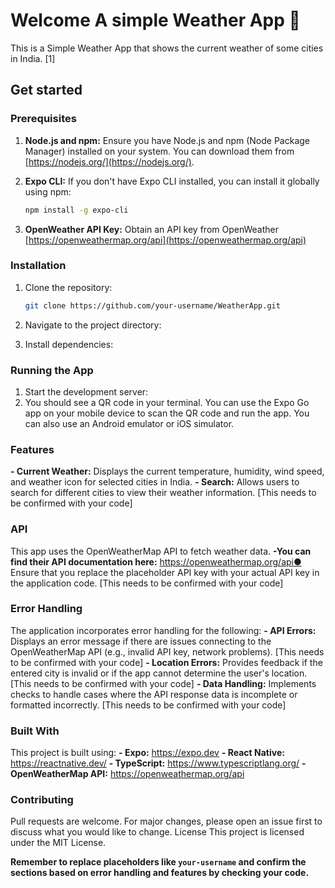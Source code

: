 # Welcome A simple Weather App 👋

This is a Simple Weather App that shows the current weather of some cities in India. [1]

## Get started

### Prerequisites

1.  **Node.js and npm:** Ensure you have Node.js and npm (Node Package Manager) installed on your system. You can download them from [https://nodejs.org/](https://nodejs.org/).

2.  **Expo CLI:** If you don't have Expo CLI installed, you can install it globally using npm:

    ```bash
    npm install -g expo-cli
    ```

3.  **OpenWeather API Key:** Obtain an API key from OpenWeather [https://openweathermap.org/api](https://openweathermap.org/api)

### Installation

1. Clone the repository:

   ```bash
   git clone https://github.com/your-username/WeatherApp.git
   ```

2. Navigate to the project directory:

3. Install dependencies:

### Running the App

1. Start the development server:
2. You should see a QR code in your terminal. You can use the Expo Go app on your mobile
   device to scan the QR code and run the app. You can also use an Android emulator or iOS
   simulator.

### Features

**- Current Weather:** Displays the current temperature, humidity, wind speed, and weather icon for selected cities in India.
**- Search:** Allows users to search for different cities to view their weather information. [This needs to be confirmed with your code]

### API

This app uses the OpenWeatherMap API to fetch weather data.
**-You can find their API documentation here:** https://openweathermap.org/api●
Ensure that you replace the placeholder API key with your actual API key in the application code. [This needs to be confirmed with your code]

### Error Handling

The application incorporates error handling for the following:
**- API Errors:** Displays an error message if there are issues connecting to the OpenWeatherMap API (e.g., invalid API key, network problems). [This needs to be confirmed with your code]
**- Location Errors:** Provides feedback if the entered city is invalid or if the app cannot determine the user's location. [This needs to be confirmed with your code]
**- Data Handling:** Implements checks to handle cases where the API response data is incomplete or formatted incorrectly. [This needs to be confirmed with your code]

### Built With

This project is built using:
**- Expo:** https://expo.dev
**- React Native:** https://reactnative.dev/
**- TypeScript:** https://www.typescriptlang.org/
**- OpenWeatherMap API:** https://openweathermap.org/api

### Contributing

Pull requests are welcome. For major changes, please open an issue first to discuss what you would like to change.
License
This project is licensed under the MIT License.

**Remember to replace placeholders like `your-username` and confirm the sections based on error handling and features by checking your code.**
